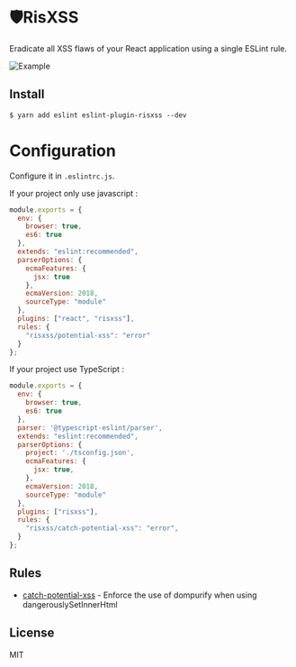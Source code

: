 # 🛡RisXSS

Eradicate all XSS flaws of your React application using a single ESLint rule.

![Example](https://media.giphy.com/media/kyF8BJQIlATkUNMpdk/giphy.gif)

## Install

```
$ yarn add eslint eslint-plugin-risxss --dev
```

# Configuration

Configure it in `.eslintrc.js`.

If your project only use javascript : 

```js
module.exports = {
  env: {
    browser: true,
    es6: true
  },
  extends: "eslint:recommended",
  parserOptions: {
    ecmaFeatures: {
      jsx: true
    },
    ecmaVersion: 2018,
    sourceType: "module"
  },
  plugins: ["react", "risxss"],
  rules: {
    "risxss/potential-xss": "error"
  }
};
```

If your project use TypeScript :
```js
module.exports = {
  env: {
    browser: true,
    es6: true
  },
  parser: '@typescript-eslint/parser',
  extends: "eslint:recommended",
  parserOptions: {
    project: './tsconfig.json',
    ecmaFeatures: {
      jsx: true,
    },
    ecmaVersion: 2018,
    sourceType: "module"
  },
  plugins: ["risxss"],
  rules: {
    "risxss/catch-potential-xss": "error",
  }
};
```


## Rules

- [catch-potential-xss](docs/rules/catch-potential-xss.md) - Enforce the use of dompurify when using dangerouslySetInnerHtml

## License

MIT
